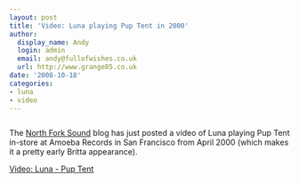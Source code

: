 ```yaml
---
layout: post
title: 'Video: Luna playing Pup Tent in 2000'
author:
  display_name: Andy
  login: admin
  email: andy@fullofwishes.co.uk
  url: http://www.grange85.co.uk
date: '2008-10-18'
categories:
- luna
- video
---
```

<div class="imagebox-a"><img src="https://media.fullofwishes.co.uk/ahfow/uploads/2008/10/2000-04-02_luna_amoeba_sf.jpg" alt="" title="Luna at Amoeba Records in San Francisco - April 2000" class="alignnone size-full wp-image-856" /></div>
<p>The <a href="http://northforksound.blogspot.com/2008/10/luna.html">North Fork Sound</a> blog has just posted a video of Luna playing Pup Tent in-store at Amoeba Records in San Francisco from April 2000 (which makes it a pretty early Britta appearance).</p></p>
<p><a href="http://northforksound.blogspot.com/2008/10/luna.html">Video: Luna - Pup Tent</a></p>
<p><br clear="right"/></p>

